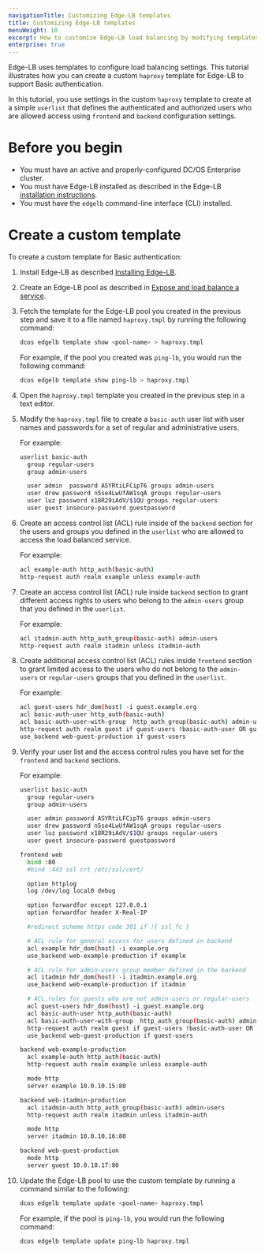 ```yaml
---
navigationTitle: Customizing Edge-LB templates
title: Customizing Edge-LB templates
menuWeight: 10
excerpt: How to customize Edge-LB load balancing by modifying templates.
enterprise: true
---
```

Edge-LB uses templates to configure load balancing settings.
This tutorial illustrates how you can create a custom `haproxy` template for Edge-LB to support Basic authentication.

In this tutorial, you use settings in the custom `haproxy` template to create at a simple `userlist` that defines the authenticated and authorized users who are allowed access using `frontend` and `backend` configuration settings.

# Before you begin
* You must have an active and properly-configured DC/OS Enterprise cluster.
* You must have Edge-LB installed as described in the Edge-LB [installation instructions](/mesosphere/dcos/services/edge-lb/1.4/getting-started/installing).
* You must have the `edgelb` command-line interface (CLI) installed.

# Create a custom template

To create a custom template for Basic authentication:

1. Install Edge-LB as described [Installing Edge-LB](/mesosphere/dcos/services/edge-lb/1.4/getting-started/installing).

1. Create an Edge-LB pool as described in [Expose and load balance a service](/mesosphere/dcos/services/edge-lb/1.4/getting-started/single-lb).

1. Fetch the template for the Edge-LB pool you created in the previous step and save it to a file named `haproxy.tmpl` by running the following command:

    ```bash
    dcos edgelb template show <pool-name> > haproxy.tmpl
    ```

    For example, if the pool you created was `ping-lb`, you would run the following command:

    ```bash
    dcos edgelb template show ping-lb > haproxy.tmpl
    ```

1. Open the `haproxy.tmpl` template you created in the previous step in a text editor.

1. Modify the `haproxy.tmpl` file to create a `basic-auth` user list with user names and passwords for a set of regular and administrative users.

    For example:

    ```bash
    userlist basic-auth
      group regular-users
      group admin-users

      user admin  password ASYRtiLFCipT6 groups admin-users
      user drew password n5se4LwUfAW1sqA groups regular-users
      user luz password x18R29iAdV/$1QU groups regular-users
      user guest insecure-password guestpassword
    ```

1. Create an access control list (ACL) rule inside of the `backend` section for the users and groups you defined in the `userlist` who are allowed to access the load balanced service.

    For example:

    ```bash
    acl example-auth http_auth(basic-auth)
    http-request auth realm example unless example-auth
    ```

1. Create an access control list (ACL) rule inside `backend` section to grant different access rights to users who belong to the `admin-users` group  that you defined in the `userlist`.

    For example:

    ```bash
    acl itadmin-auth http_auth_group(basic-auth) admin-users
    http-request auth realm itadmin unless itadmin-auth
    ```

1. Create additional access control list (ACL) rules inside `frontend` section to grant limited access to the users who do not belong to the `admin-users` or `regular-users` groups that you defined in the `userlist`.

    For example:

    ```bash
    acl guest-users hdr_dom(host) -i guest.example.org
    acl basic-auth-user http_auth(basic-auth)
    acl basic-auth-user-with-group  http_auth_group(basic-auth) admin-users regular-users
    http-request auth realm guest if guest-users !basic-auth-user OR guest-users basic-auth-user-with-group
    use_backend web-guest-production if guest-users
    ```

1. Verify your user list and the access control rules you have set for the `frontend` and `backend` sections.

    For example:

    ```bash
    userlist basic-auth
      group regular-users
      group admin-users

      user admin password ASYRtiLFCipT6 groups admin-users
      user drew password n5se4LwUfAW1sqA groups regular-users
      user luz password x18R29iAdV/$1QU groups regular-users
      user guest insecure-password guestpassword

    frontend web
      bind :80
      #bind :443 ssl crt /etc/ssl/cert/

      option httplog
      log /dev/log local0 debug

      option forwardfor except 127.0.0.1
      option forwardfor header X-Real-IP

      #redirect scheme https code 301 if !{ ssl_fc }

      # ACL rule for general access for users defined in backend
      acl example hdr_dom(host) -i example.org
      use_backend web-example-production if example

      # ACL rule for admin-users group member defined in the backend
      acl itadmin hdr_dom(host) -i itadmin.example.org
      use_backend web-example-production if itadmin

      # ACL rules for guests who are not admin-users or regular-users
      acl guest-users hdr_dom(host) -i guest.example.org
      acl basic-auth-user http_auth(basic-auth)
      acl basic-auth-user-with-group  http_auth_group(basic-auth) admin-users regular-users
      http-request auth realm guest if guest-users !basic-auth-user OR guest-users basic-auth-user-with-group
      use_backend web-guest-production if guest-users

    backend web-example-production
      acl example-auth http_auth(basic-auth)
      http-request auth realm example unless example-auth

      mode http
      server example 10.0.10.15:80

    backend web-itadmin-production
      acl itadmin-auth http_auth_group(basic-auth) admin-users
      http-request auth realm itadmin unless itadmin-auth

      mode http
      server itadmin 10.0.10.16:80

    backend web-guest-production
      mode http
      server guest 10.0.10.17:80
    ```

1. Update the Edge-LB pool to use the custom template by running a command similar to the following:

    ```bash
    dcos edgelb template update <pool-name> haproxy.tmpl
    ```

    For example, if the pool is `ping-lb`, you would run the following command:

    ```bash
    dcos edgelb template update ping-lb haproxy.tmpl
    ```